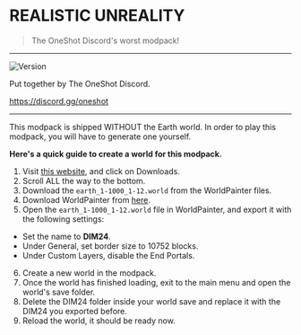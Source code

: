 # REALISTIC UNREALITY
> The OneShot Discord's worst modpack!

---

![Version](https://img.shields.io/badge/version-1.0.0-yellow.svg?cacheSeconds=2592000)

Put together by The OneShot Discord.

https://discord.gg/oneshot

---

This modpack is shipped WITHOUT the Earth world. In order to play this modpack, you will have to generate one yourself.

**Here's a quick guide to create a world for this modpack.**
1. Visit [this website](https://earth.motfe.net/), and click on Downloads.
2. Scroll ALL the way to the bottom.
3. Download the `earth_1-1000_1-12.world` from the WorldPainter files.
4. Download WorldPainter from [here](https://www.worldpainter.net/).
5. Open the `earth_1-1000_1-12.world` file in WorldPainter, and export it with the following settings: 
- Set the name to **DIM24**.
- Under General, set border size to 10752 blocks.
- Under Custom Layers, disable the End Portals.
6. Create a new world in the modpack.
7. Once the world has finished loading, exit to the main menu and open the world's save folder.
8. Delete the DIM24 folder inside your world save and replace it with the DIM24 you exported before.
9. Reload the world, it should be ready now.
